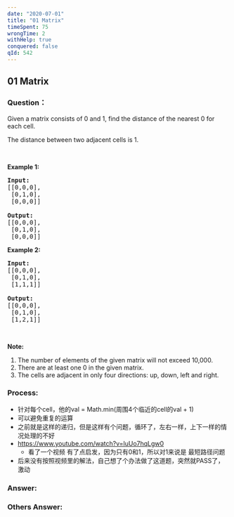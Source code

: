 ```yaml
---
date: "2020-07-01"
title: "01 Matrix"
timeSpent: 75
wrongTime: 2
withHelp: true
conquered: false
qId: 542
---
```


## 01 Matrix

### Question：

<p>Given a matrix consists of 0 and 1, find the distance of the nearest 0 for each cell.</p>

<p>The distance between two adjacent cells is 1.</p>

<p>&nbsp;</p>

<p><b>Example 1: </b></p>

<pre>
<strong>Input:</strong>
[[0,0,0],
 [0,1,0],
 [0,0,0]]

<strong>Output:</strong>
[[0,0,0],
&nbsp;[0,1,0],
&nbsp;[0,0,0]]
</pre>

<p><b>Example 2: </b></p>

<pre>
<b>Input:</b>
[[0,0,0],
 [0,1,0],
 [1,1,1]]

<strong>Output:</strong>
[[0,0,0],
 [0,1,0],
 [1,2,1]]
</pre>

<p>&nbsp;</p>

<p><b>Note:</b></p>

<ol>
	<li>The number of elements of the given matrix will not exceed 10,000.</li>
	<li>There are at least one 0 in the given matrix.</li>
	<li>The cells are adjacent in only four directions: up, down, left and right.</li>
</ol>

### Process:
- 针对每个cell，他的val = Math.min(周围4个临近的cell的val + 1)
- 可以避免重复的运算
- 之前就是这样的递归，但是这样有个问题，循环了，左右一样，上下一样的情况处理的不好
- https://www.youtube.com/watch?v=luUo7hqLgw0
	* 看了一个视频 有了点启发，因为只有0和1，所以对1来说是 最短路径问题
- 后来没有按照视频里的解法，自己想了个办法做了这道题，突然就PASS了，激动

### Answer:

### Others Answer:
